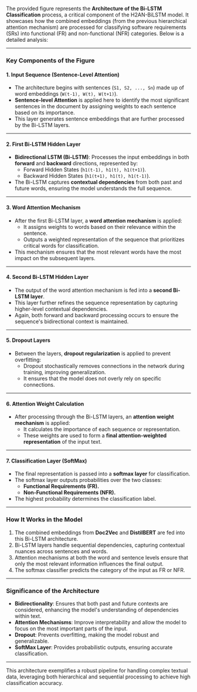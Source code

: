The provided figure represents the **Architecture of the Bi-LSTM Classification** process, a critical component of the H2AN-BiLSTM model. It showcases how the combined embeddings (from the previous hierarchical attention mechanism) are processed for classifying software requirements (SRs) into functional (FR) and non-functional (NFR) categories. Below is a detailed analysis:

---

### **Key Components of the Figure**

#### **1. Input Sequence (Sentence-Level Attention)**
- The architecture begins with sentences (`S1, S2, ..., Sn`) made up of word embeddings (`W(t-1), W(t), W(t+1)`).
- **Sentence-level Attention** is applied here to identify the most significant sentences in the document by assigning weights to each sentence based on its importance.
- This layer generates sentence embeddings that are further processed by the Bi-LSTM layers.

---

#### **2. First Bi-LSTM Hidden Layer**
- **Bidirectional LSTM (Bi-LSTM)**: Processes the input embeddings in both **forward** and **backward** directions, represented by:
  - Forward Hidden States (`h1(t-1), h1(t), h1(t+1)`).
  - Backward Hidden States (`h1(t+1), h1(t), h1(t-1)`).
- The Bi-LSTM captures **contextual dependencies** from both past and future words, ensuring the model understands the full sequence.

---

#### **3. Word Attention Mechanism**
- After the first Bi-LSTM layer, a **word attention mechanism** is applied:
  - It assigns weights to words based on their relevance within the sentence.
  - Outputs a weighted representation of the sequence that prioritizes critical words for classification.
- This mechanism ensures that the most relevant words have the most impact on the subsequent layers.

---

#### **4. Second Bi-LSTM Hidden Layer**
- The output of the word attention mechanism is fed into a **second Bi-LSTM layer**.
- This layer further refines the sequence representation by capturing higher-level contextual dependencies.
- Again, both forward and backward processing occurs to ensure the sequence's bidirectional context is maintained.

---

#### **5. Dropout Layers**
- Between the layers, **dropout regularization** is applied to prevent overfitting:
  - Dropout stochastically removes connections in the network during training, improving generalization.
  - It ensures that the model does not overly rely on specific connections.

---

#### **6. Attention Weight Calculation**
- After processing through the Bi-LSTM layers, an **attention weight mechanism** is applied:
  - It calculates the importance of each sequence or representation.
  - These weights are used to form a **final attention-weighted representation** of the input text.

---

#### **7. Classification Layer (SoftMax)**
- The final representation is passed into a **softmax layer** for classification.
- The softmax layer outputs probabilities over the two classes:
  - **Functional Requirements (FR).**
  - **Non-Functional Requirements (NFR).**
- The highest probability determines the classification label.

---

### **How It Works in the Model**
1. The combined embeddings from **Doc2Vec** and **DistilBERT** are fed into this Bi-LSTM architecture.
2. Bi-LSTM layers handle sequential dependencies, capturing contextual nuances across sentences and words.
3. Attention mechanisms at both the word and sentence levels ensure that only the most relevant information influences the final output.
4. The softmax classifier predicts the category of the input as FR or NFR.

---

### **Significance of the Architecture**
- **Bidirectionality**: Ensures that both past and future contexts are considered, enhancing the model's understanding of dependencies within text.
- **Attention Mechanisms**: Improve interpretability and allow the model to focus on the most important parts of the input.
- **Dropout**: Prevents overfitting, making the model robust and generalizable.
- **SoftMax Layer**: Provides probabilistic outputs, ensuring accurate classification.

---

This architecture exemplifies a robust pipeline for handling complex textual data, leveraging both hierarchical and sequential processing to achieve high classification accuracy. 
